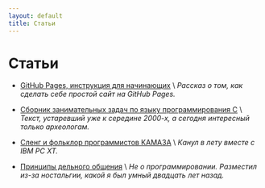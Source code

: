 ```yaml
---
layout: default
title: Статьи
---
```


# Статьи

* [GitHub Pages, инструкция для начинающих](github-pages) \\
  *Рассказ о том, как сделать себе простой сайт на GitHub Pages.*

* [Сборник занимательных задач по языку программирования C](c-book-of-problems) \\
  *Текст, устаревший уже к середине 2000-х, а сегодня интересный только археологам.*

* [Сленг и фольклор программистов КАМАЗА](slang) \\
  *Канул в лету вместе с IBM PC XT.*

* [Принципы дельного общения](efficient-communication-principles) \\
  *Не о программировании. Разместил из-за ностальгии, какой я был умный двадцать лет назад.*
